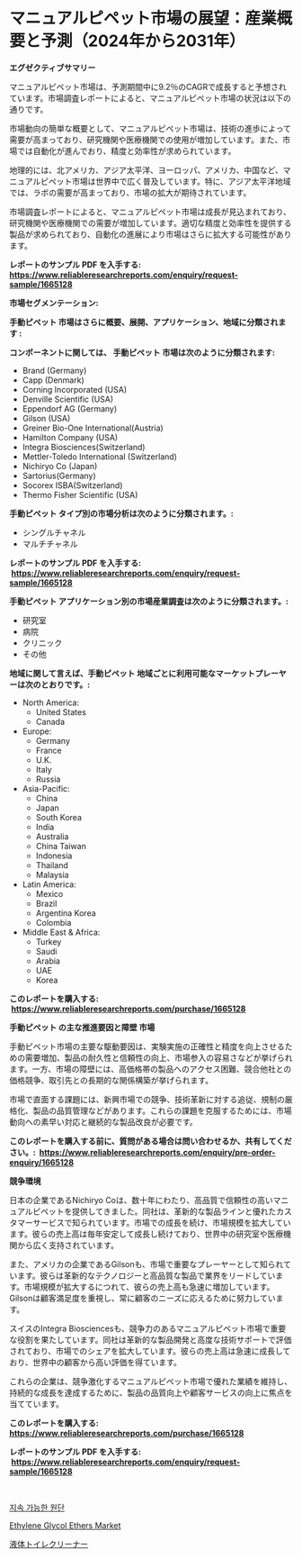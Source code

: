 <p><h1>マニュアルピペット市場の展望：産業概要と予測（2024年から2031年）</h1></p><p><strong>エグゼクティブサマリー</strong></p>
<p><p>マニュアルピペット市場は、予測期間中に9.2％のCAGRで成長すると予想されています。市場調査レポートによると、マニュアルピペット市場の状況は以下の通りです。</p><p>市場動向の簡単な概要として、マニュアルピペット市場は、技術の進歩によって需要が高まっており、研究機関や医療機関での使用が増加しています。また、市場では自動化が進んでおり、精度と効率性が求められています。</p><p>地理的には、北アメリカ、アジア太平洋、ヨーロッパ、アメリカ、中国など、マニュアルピペット市場は世界中で広く普及しています。特に、アジア太平洋地域では、ラボの需要が高まっており、市場の拡大が期待されています。</p><p>市場調査レポートによると、マニュアルピペット市場は成長が見込まれており、研究機関や医療機関での需要が増加しています。適切な精度と効率性を提供する製品が求められており、自動化の進展により市場はさらに拡大する可能性があります。</p></p>
<p><strong>レポートのサンプル PDF を入手する: <a href="https://www.reliableresearchreports.com/enquiry/request-sample/1665128">https://www.reliableresearchreports.com/enquiry/request-sample/1665128</a></strong></p>
<p><strong>市場セグメンテーション:</strong></p>
<p><strong> 手動ピペット 市場はさらに概要、展開、アプリケーション、地域に分類されます :</strong></p>
<p><strong>コンポーネントに関しては、 手動ピペット 市場は次のように分類されます: &nbsp;</strong></p>
<p><ul><li>Brand (Germany)</li><li>Capp (Denmark)</li><li>Corning Incorporated (USA)</li><li>Denville Scientific (USA)</li><li>Eppendorf AG (Germany)</li><li>Gilson (USA)</li><li>Greiner Bio-One International(Austria)</li><li>Hamilton Company (USA)</li><li>Integra Biosciences(Switzerland)</li><li>Mettler-Toledo International (Switzerland)</li><li>Nichiryo Co (Japan)</li><li>Sartorius(Germany)</li><li>Socorex ISBA(Switzerland)</li><li>Thermo Fisher Scientific (USA)</li></ul></p>
<p><strong> 手動ピペット タイプ別の市場分析は次のように分類されます。:</strong></p>
<p><ul><li>シングルチャネル</li><li>マルチチャネル</li></ul></p>
<p><strong>レポートのサンプル PDF を入手する: &nbsp;<a href="https://www.reliableresearchreports.com/enquiry/request-sample/1665128">https://www.reliableresearchreports.com/enquiry/request-sample/1665128</a></strong></p>
<p><strong> 手動ピペット アプリケーション別の市場産業調査は次のように分類されます。:</strong></p>
<p><ul><li>研究室</li><li>病院</li><li>クリニック</li><li>その他</li></ul></p>
<p><strong>地域に関して言えば、手動ピペット 地域ごとに利用可能なマーケットプレーヤーは次のとおりです。:</strong></p>
<p><ul>
    <li>
        North America:
        <ul>
            <li>United States</li>
            <li>Canada</li>
        </ul>
    </li>
    <li>
        Europe:
        <ul>
            <li>Germany</li>
            <li>France</li>
            <li>U.K.</li>
            <li>Italy</li>
            <li>Russia</li>
        </ul>
    </li>
    <li>
        Asia-Pacific:
        <ul>
            <li>China</li>
            <li>Japan</li>
            <li>South Korea</li>
            <li>India</li>
            <li>Australia</li>
            <li>China Taiwan</li>
            <li>Indonesia</li>
            <li>Thailand</li>
            <li>Malaysia</li>
        </ul>
    </li>
    <li>
        Latin America:
        <ul>
            <li>Mexico</li>
            <li>Brazil</li>
            <li>Argentina Korea</li>
            <li>Colombia</li>
        </ul>
    </li>
    <li>
        Middle East & Africa:
        <ul>
            <li>Turkey</li>
            <li>Saudi</li>
            <li>Arabia</li>
            <li>UAE</li>
            <li>Korea</li>
        </ul>
    </li>
    </ul></p>
<p><strong>このレポートを購入する: &nbsp;<a href="https://www.reliableresearchreports.com/purchase/1665128">https://www.reliableresearchreports.com/purchase/1665128</a></strong></p>
<p><strong>手動ピペット の主な推進要因と障壁 市場</strong></p>
<p><p>手動ピペット市場の主要な駆動要因は、実験実施の正確性と精度を向上させるための需要増加、製品の耐久性と信頼性の向上、市場参入の容易さなどが挙げられます。一方、市場の障壁には、高価格帯の製品へのアクセス困難、競合他社との価格競争、取引先との長期的な関係構築が挙げられます。</p><p>市場で直面する課題には、新興市場での競争、技術革新に対する追従、規制の厳格化、製品の品質管理などがあります。これらの課題を克服するためには、市場動向への素早い対応と継続的な製品改良が必要です。</p></p>
<p><strong>このレポートを購入する前に、質問がある場合は問い合わせるか、共有してください。:&nbsp; <a href="https://www.reliableresearchreports.com/enquiry/pre-order-enquiry/1665128">https://www.reliableresearchreports.com/enquiry/pre-order-enquiry/1665128</a></strong></p>
<p><strong>競争環境</strong></p>
<p><p>日本の企業であるNichiryo Coは、数十年にわたり、高品質で信頼性の高いマニュアルピペットを提供してきました。同社は、革新的な製品ラインと優れたカスタマーサービスで知られています。市場での成長を続け、市場規模を拡大しています。彼らの売上高は毎年安定して成長し続けており、世界中の研究室や医療機関から広く支持されています。</p><p>また、アメリカの企業であるGilsonも、市場で重要なプレーヤーとして知られています。彼らは革新的なテクノロジーと高品質な製品で業界をリードしています。市場規模が拡大するにつれて、彼らの売上高も急速に増加しています。Gilsonは顧客満足度を重視し、常に顧客のニーズに応えるために努力しています。</p><p>スイスのIntegra Biosciencesも、競争力のあるマニュアルピペット市場で重要な役割を果たしています。同社は革新的な製品開発と高度な技術サポートで評価されており、市場でのシェアを拡大しています。彼らの売上高は急速に成長しており、世界中の顧客から高い評価を得ています。</p><p>これらの企業は、競争激化するマニュアルピペット市場で優れた業績を維持し、持続的な成長を達成するために、製品の品質向上や顧客サービスの向上に焦点を当てています。</p></p>
<p><strong>このレポートを購入する: &nbsp; <a href="https://www.reliableresearchreports.com/purchase/1665128">https://www.reliableresearchreports.com/purchase/1665128</a></strong></p>
<p><strong>レポートのサンプル PDF を入手する: &nbsp;<a href="https://www.reliableresearchreports.com/enquiry/request-sample/1665128">https://www.reliableresearchreports.com/enquiry/request-sample/1665128</a></strong><strong></strong></p>
<p>&nbsp;</p>
<p><p><a href="https://github.com/RichardLueilwitz787/Market-Research-Report-List-1/blob/main/182402313713.md">지속 가능한 원단</a></p><p><a href="https://summer-dogwood-3e9.notion.site/Ethylene-Glycol-Ethers-Market-Challenges-Opportunities-and-Growth-Drivers-and-Major-Market-Player-ed55494fc9894af0bd0c93d1d3a0b07d">Ethylene Glycol Ethers Market</a></p><p><a href="https://github.com/JacksonWiza1924/Market-Research-Report-List-1/blob/main/619580514565.md">液体トイレクリーナー</a></p></p>